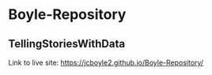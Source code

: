 # Boyle-Repository
## TellingStoriesWithData

Link to live site: https://jcboyle2.github.io/Boyle-Repository/
